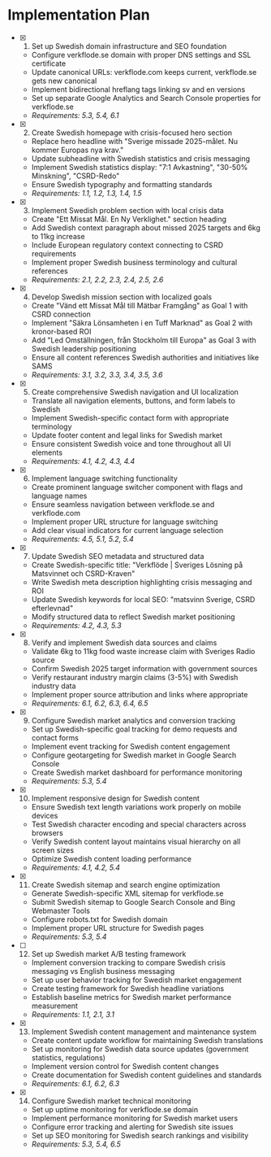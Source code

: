 # Implementation Plan

- [x] 1. Set up Swedish domain infrastructure and SEO foundation
  - Configure verkflode.se domain with proper DNS settings and SSL certificate
  - Update canonical URLs: verkflode.com keeps current, verkflode.se gets new canonical
  - Implement bidirectional hreflang tags linking sv and en versions
  - Set up separate Google Analytics and Search Console properties for verkflode.se
  - _Requirements: 5.3, 5.4, 6.1_

- [x] 2. Create Swedish homepage with crisis-focused hero section
  - Replace hero headline with "Sverige missade 2025-målet. Nu kommer Europas nya krav."
  - Update subheadline with Swedish statistics and crisis messaging
  - Implement Swedish statistics display: "7:1 Avkastning", "30-50% Minskning", "CSRD-Redo"
  - Ensure Swedish typography and formatting standards
  - _Requirements: 1.1, 1.2, 1.3, 1.4, 1.5_

- [x] 3. Implement Swedish problem section with local crisis data
  - Create "Ett Missat Mål. En Ny Verklighet." section heading
  - Add Swedish context paragraph about missed 2025 targets and 6kg to 11kg increase
  - Include European regulatory context connecting to CSRD requirements
  - Implement proper Swedish business terminology and cultural references
  - _Requirements: 2.1, 2.2, 2.3, 2.4, 2.5, 2.6_

- [x] 4. Develop Swedish mission section with localized goals
  - Create "Vänd ett Missat Mål till Mätbar Framgång" as Goal 1 with CSRD connection
  - Implement "Säkra Lönsamheten i en Tuff Marknad" as Goal 2 with kronor-based ROI
  - Add "Led Omställningen, från Stockholm till Europa" as Goal 3 with Swedish leadership positioning
  - Ensure all content references Swedish authorities and initiatives like SAMS
  - _Requirements: 3.1, 3.2, 3.3, 3.4, 3.5, 3.6_

- [x] 5. Create comprehensive Swedish navigation and UI localization
  - Translate all navigation elements, buttons, and form labels to Swedish
  - Implement Swedish-specific contact form with appropriate terminology
  - Update footer content and legal links for Swedish market
  - Ensure consistent Swedish voice and tone throughout all UI elements
  - _Requirements: 4.1, 4.2, 4.3, 4.4_

- [x] 6. Implement language switching functionality
  - Create prominent language switcher component with flags and language names
  - Ensure seamless navigation between verkflode.se and verkflode.com
  - Implement proper URL structure for language switching
  - Add clear visual indicators for current language selection
  - _Requirements: 4.5, 5.1, 5.2, 5.4_

- [x] 7. Update Swedish SEO metadata and structured data
  - Create Swedish-specific title: "Verkflöde | Sveriges Lösning på Matsvinnet och CSRD-Kraven"
  - Write Swedish meta description highlighting crisis messaging and ROI
  - Update Swedish keywords for local SEO: "matsvinn Sverige, CSRD efterlevnad"
  - Modify structured data to reflect Swedish market positioning
  - _Requirements: 4.2, 4.3, 5.3_

- [x] 8. Verify and implement Swedish data sources and claims
  - Validate 6kg to 11kg food waste increase claim with Sveriges Radio source
  - Confirm Swedish 2025 target information with government sources
  - Verify restaurant industry margin claims (3-5%) with Swedish industry data
  - Implement proper source attribution and links where appropriate
  - _Requirements: 6.1, 6.2, 6.3, 6.4, 6.5_

- [x] 9. Configure Swedish market analytics and conversion tracking
  - Set up Swedish-specific goal tracking for demo requests and contact forms
  - Implement event tracking for Swedish content engagement
  - Configure geotargeting for Swedish market in Google Search Console
  - Create Swedish market dashboard for performance monitoring
  - _Requirements: 5.3, 5.4_

- [x] 10. Implement responsive design for Swedish content
  - Ensure Swedish text length variations work properly on mobile devices
  - Test Swedish character encoding and special characters across browsers
  - Verify Swedish content layout maintains visual hierarchy on all screen sizes
  - Optimize Swedish content loading performance
  - _Requirements: 4.1, 4.2, 5.4_

- [x] 11. Create Swedish sitemap and search engine optimization
  - Generate Swedish-specific XML sitemap for verkflode.se
  - Submit Swedish sitemap to Google Search Console and Bing Webmaster Tools
  - Configure robots.txt for Swedish domain
  - Implement proper URL structure for Swedish pages
  - _Requirements: 5.3, 5.4_

- [ ] 12. Set up Swedish market A/B testing framework
  - Implement conversion tracking to compare Swedish crisis messaging vs English business messaging
  - Set up user behavior tracking for Swedish market engagement
  - Create testing framework for Swedish headline variations
  - Establish baseline metrics for Swedish market performance measurement
  - _Requirements: 1.1, 2.1, 3.1_

- [x] 13. Implement Swedish content management and maintenance system
  - Create content update workflow for maintaining Swedish translations
  - Set up monitoring for Swedish data source updates (government statistics, regulations)
  - Implement version control for Swedish content changes
  - Create documentation for Swedish content guidelines and standards
  - _Requirements: 6.1, 6.2, 6.3_

- [x] 14. Configure Swedish market technical monitoring
  - Set up uptime monitoring for verkflode.se domain
  - Implement performance monitoring for Swedish market users
  - Configure error tracking and alerting for Swedish site issues
  - Set up SEO monitoring for Swedish search rankings and visibility
  - _Requirements: 5.3, 5.4, 6.5_